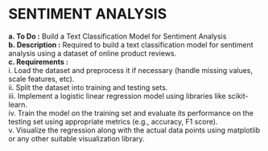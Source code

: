# **SENTIMENT ANALYSIS**
**a. To Do :** 
Build a Text Classification Model for Sentiment Analysis \
**b. Description :**  Required to build a text classification model for sentiment 
analysis using a dataset of online product reviews. \
**c. Requirements :** \
i. Load the dataset and preprocess it if necessary (handle missing values,
scale features, etc).\
ii. Split the dataset into training and testing sets.\
iii. Implement a logistic linear regression model using libraries like scikit-learn.\
iv. Train the model on the training set and evaluate its performance on the
testing set using appropriate metrics (e.g., accuracy, F1 score).\
v. Visualize the regression along with the actual data points using
matplotlib or any other suitable visualization library.
 
